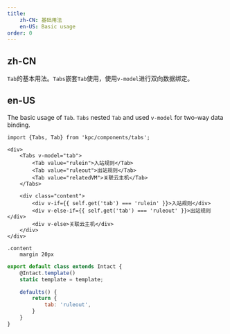 ```yaml
---
title: 
    zh-CN: 基础用法
    en-US: Basic usage
order: 0
---
```


## zh-CN

`Tab`的基本用法。`Tabs`嵌套`Tab`使用，使用`v-model`进行双向数据绑定。

## en-US

The basic usage of `Tab`. `Tabs` nested `Tab` and used `v-model` for two-way data binding.

```vdt
import {Tabs, Tab} from 'kpc/components/tabs';

<div>
    <Tabs v-model="tab">
        <Tab value="rulein">入站规则</Tab>
        <Tab value="ruleout">出站规则</Tab>
        <Tab value="relatedVM">关联云主机</Tab>
    </Tabs>

    <div class="content">
        <div v-if={{ self.get('tab') === 'rulein' }}>入站规则</div>
        <div v-else-if={{ self.get('tab') === 'ruleout' }}>出站规则</div>
        <div v-else>关联云主机</div> 
    </div>
</div>
```

```styl
.content
    margin 20px
```

```js
export default class extends Intact {
    @Intact.template()
    static template = template;

    defaults() {
        return {
            tab: 'ruleout',
        }
    }
}
```
